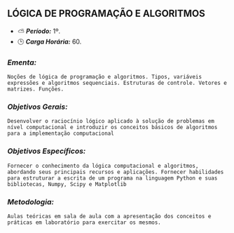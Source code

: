 ## LÓGICA DE PROGRAMAÇÃO E ALGORITMOS

* :partly_sunny: ***Período:*** 1º.
* :clock3: ***Carga Horária:*** 60.
 
### *Ementa:*
    Noções de lógica de programação e algoritmos. Tipos, variáveis expressões e algoritmos sequenciais. Estruturas de controle. Vetores e matrizes. Funções.
 
### *Objetivos Gerais:*
    Desenvolver o raciocínio lógico aplicado à solução de problemas em nível computacional e introduzir os conceitos básicos de algoritmos para a implementação computacional
 
### *Objetivos Específicos:*
    Fornecer o conhecimento da lógica computacional e algoritmos, abordando seus principais recursos e aplicações. Fornecer habilidades para estruturar a escrita de um programa na linguagem Python e suas bibliotecas, Numpy, Scipy e Matplotlib
 
### *Metodologia:*
    Aulas teóricas em sala de aula com a apresentação dos conceitos e práticas em laboratório para exercitar os mesmos.